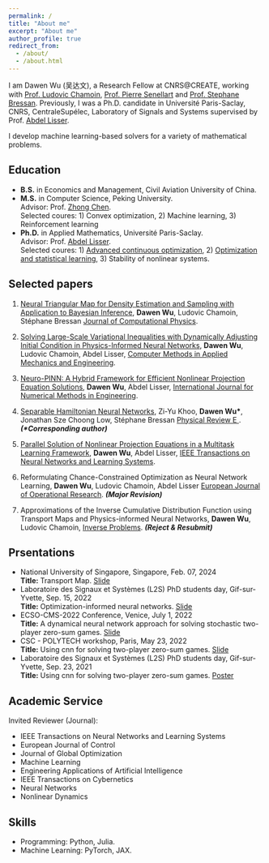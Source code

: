 ```yaml
---
permalink: /
title: "About me"
excerpt: "About me"
author_profile: true
redirect_from: 
  - /about/
  - /about.html
---
```


I am Dawen Wu (吴达文), a Research Fellow at CNRS@CREATE, working with [Prof. Ludovic Chamoin](https://scholar.google.fr/citations?user=uxjp8e0AAAAJ&hl=fr), [Prof. Pierre Senellart](https://pierre.senellart.com/) and [Prof. Stephane Bressan](https://www.comp.nus.edu.sg/~steph/).
Previously, I was a Ph.D. candidate in Université Paris-Saclay, CNRS, CentraleSupélec, Laboratory of
Signals and Systems supervised by Prof. [Abdel Lisser](https://l2s.centralesupelec.fr/u/lisser-abdel/).

I develop machine learning-based solvers for a variety of mathematical problems.

## Education
* **B.S.** in Economics and Management, Civil Aviation University of China.
* **M.S.** in Computer Science, Peking University.  
            Advisor: Prof. [Zhong Chen](https://infosec.pku.edu.cn/zsxx/bszs/index.htm).   
            Selected coures: 1) Convex optimization, 2) Machine learning, 3) Reinforcement learning    
* **Ph.D.** in Applied Mathematics, Université Paris-Saclay.  
            Advisor: Prof. [Abdel Lisser](https://l2s.centralesupelec.fr/u/lisser-abdel/).  
            Selected coures: 1) [Advanced continuous optimization](https://who.rocq.inria.fr/Jean-Charles.Gilbert/ipp/optim.html), 2) [Optimization and statistical learning](https://www.di.ens.fr/~fbach/orsay2021.html), 3) Stability of nonlinear systems.

## Selected papers

1. [Neural Triangular Map for Density Estimation and Sampling with Application to Bayesian Inference](https://www.sciencedirect.com/science/article/pii/S0021999125004917),  **Dawen Wu**, Ludovic Chamoin, Stéphane Bressan
 <ins> Journal of Computational Physics</ins>. 

2. [Solving Large-Scale Variational Inequalities with Dynamically Adjusting Initial Condition in Physics-Informed Neural Networks](https://www.sciencedirect.com/science/article/abs/pii/S0045782524004122), **Dawen Wu**, Ludovic Chamoin, Abdel Lisser, <ins>Computer Methods in Applied Mechanics and Engineering</ins>. <span style="color:red"></span>

3. [Neuro-PINN: A Hybrid Framework for Efficient Nonlinear Projection Equation Solutions](https://onlinelibrary.wiley.com/doi/abs/10.1002/nme.7377), **Dawen Wu**, Abdel Lisser, <ins>International Journal for Numerical Methods in Engineering</ins>. <span style="color:red"></span>

4. [Separable Hamiltonian Neural Networks](https://journals.aps.org/pre/abstract/10.1103/PhysRevE.110.044205), Zi-Yu Khoo, **Dawen Wu\***, Jonathan Sze Choong Low, Stéphane Bressan <ins> Physical Review E </ins>. **_(\*Corresponding author)_**

5. [Parallel Solution of Nonlinear Projection Equations in a Multitask Learning Framework](https://ieeexplore.ieee.org/abstract/document/10412653/), **Dawen Wu**, Abdel Lisser, <ins>IEEE Transactions on Neural Networks and Learning Systems</ins>.  <span style="color:red"></span>

6. Reformulating Chance-Constrained Optimization as Neural Network Learning, **Dawen Wu**, Ludovic Chamoin, Abdel Lisser <ins>European Journal of Operational Research</ins>.  <span style="color:red"></span> **_(Major Revision)_**

7. Approximations of the Inverse Cumulative Distribution Function using Transport Maps and Physics-informed Neural Networks, **Dawen Wu**, Ludovic Chamoin, <ins>Inverse Problems</ins>.  <span style="color:red"></span> **_(Reject \& Resubmit)_**

## Prsentations
* National University of Singapore, Singapore, Feb. 07, 2024  
**Title:** Transport Map. [Slide](http://wuwudawen.github.io/files/slide5.pdf)
* Laboratoire des Signaux et Systèmes (L2S) PhD students day, Gif-sur-Yvette, Sep. 15, 2022  
**Title:** Optimization-informed neural networks. [Slide](http://wuwudawen.github.io/files/slide4.pdf)
* ECSO-CMS-2022 Conference, Venice, July 1, 2022  
**Title:** A dynamical neural network approach for solving stochastic two-player zero-sum games. [Slide](http://wuwudawen.github.io/files/slide3.pdf)
* CSC - POLYTECH workshop, Paris, May 23, 2022  
**Title:**  Using cnn for solving two-player zero-sum games. [Slide](http://wuwudawen.github.io/files/slide2.pdf)
* Laboratoire des Signaux et Systèmes (L2S) PhD students day, Gif-sur-Yvette, Sep. 23, 2021  
**Title:**  Using cnn for solving two-player zero-sum games. [Poster](http://wuwudawen.github.io/files/poster1.pdf)

## Academic Service
<!-- * Invited Reviewer (Conference): IJCAI -->
Invited Reviewer (Journal): 
  * IEEE Transactions on Neural Networks and Learning Systems
  * European Journal of Control
  * Journal of Global Optimization
  * Machine Learning
  * Engineering Applications of Artificial Intelligence
  * IEEE Transactions on Cybernetics
  * Neural Networks
  * Nonlinear Dynamics

## Skills

* Programming: Python, Julia.
* Machine Learning: PyTorch, JAX.

